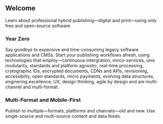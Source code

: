 ## Welcome

Learn about professional hybrid publishing—digital and print—using only free and open-source software

### Year Zero

Say goodbye to expensive and time-consuming legacy software applications and CMSs. Start your publishing workflows afresh, using technologies that employ—continuous intergration, mirco-services, unix modularity, standards and platform agnostic, real-time processing, crytographic IDs, encrypted documents, CDNs and APIs, revisioning,  accessibilty, open standards, micro payments, evolving data structures, enginering excellence, UX, design thinking, agile by design and are multi-channel and multi-format.

### Multi-Format and Mobile-First

Publish to multiple—formats, platforms and channels—old and new. Use single-source and multi-source content and data feeds.





